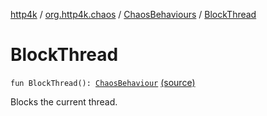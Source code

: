 [http4k](../../index.md) / [org.http4k.chaos](../index.md) / [ChaosBehaviours](index.md) / [BlockThread](./-block-thread.md)

# BlockThread

`fun BlockThread(): `[`ChaosBehaviour`](../-chaos-behaviour/index.md) [(source)](https://github.com/http4k/http4k/blob/master/http4k-testing-chaos/src/main/kotlin/org/http4k/chaos/ChaosBehaviours.kt#L111)

Blocks the current thread.


